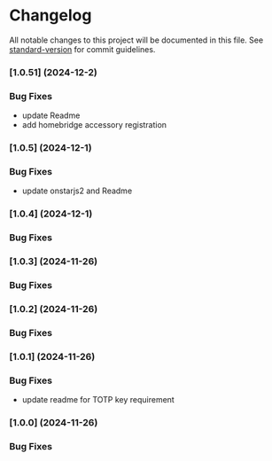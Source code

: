 # Changelog

All notable changes to this project will be documented in this file. See [standard-version](https://github.com/conventional-changelog/standard-version) for commit guidelines.
### [1.0.51] (2024-12-2)

### Bug Fixes
* update Readme
* add homebridge accessory registration
### [1.0.5] (2024-12-1)

### Bug Fixes
* update onstarjs2 and Readme
### [1.0.4] (2024-12-1)

### Bug Fixes
### [1.0.3] (2024-11-26)

### Bug Fixes
### [1.0.2] (2024-11-26)

### Bug Fixes
### [1.0.1] (2024-11-26)

### Bug Fixes

* update readme for TOTP key requirement

### [1.0.0] (2024-11-26)


### Bug Fixes
